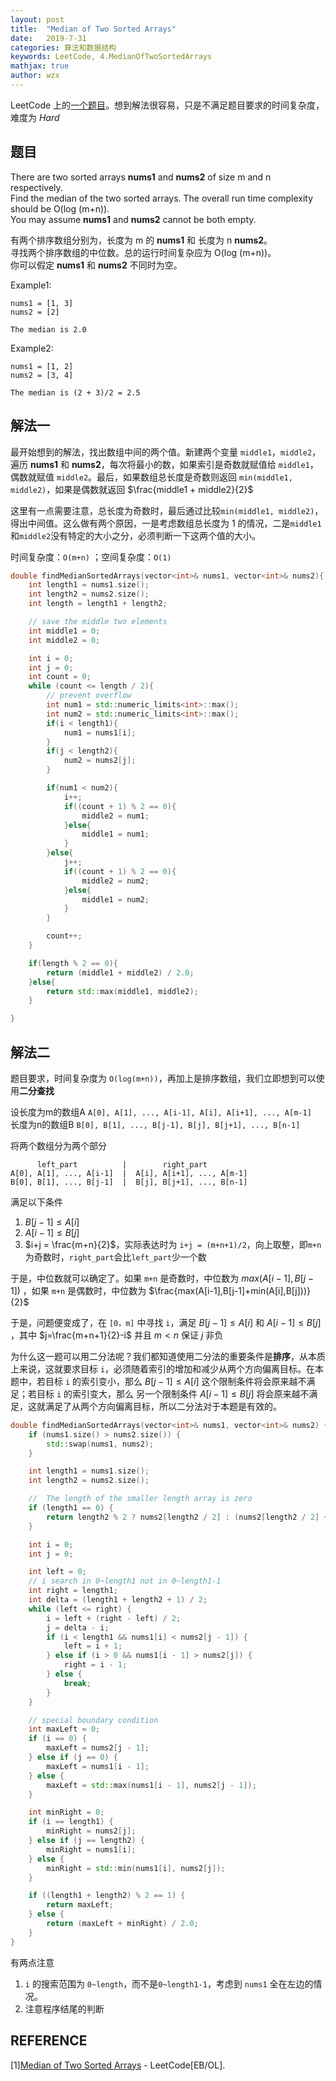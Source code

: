 ```yaml
---
layout: post
title:  "Median of Two Sorted Arrays"
date:   2019-7-31
categories: 算法和数据结构
keywords: LeetCode, 4.MedianOfTwoSortedArrays
mathjax: true
author: wzx
---
```


LeetCode 上的[一个题目](https://leetcode.com/problems/median-of-two-sorted-arrays)。想到解法很容易，只是不满足题目要求的时间复杂度，难度为 *Hard*





## 题目
There are two sorted arrays **nums1** and **nums2** of size m and n respectively.  
Find the median of the two sorted arrays. The overall run time complexity should be O(log (m+n)).  
You may assume **nums1** and **nums2** cannot be both empty.

有两个排序数组分别为，长度为 m 的 **nums1** 和 长度为 n **nums2**。  
寻找两个排序数组的中位数。总的运行时间复杂应为 O(log (m+n))。  
你可以假定 **nums1** 和 **nums2** 不同时为空。

Example1:
```
nums1 = [1, 3]
nums2 = [2]

The median is 2.0
```

Example2:
```
nums1 = [1, 2]
nums2 = [3, 4]

The median is (2 + 3)/2 = 2.5
```

## 解法一
最开始想到的解法，找出数组中间的两个值。新建两个变量 `middle1`，`middle2`，遍历 **nums1** 和 **nums2**，每次将最小的数，如果索引是奇数就赋值给 `middle1`，偶数就赋值 `middle2`。最后，如果数组总长度是奇数则返回 `min(middle1, middle2)`，如果是偶数就返回 $\frac{middle1 + middle2}{2}$

这里有一点需要注意，总长度为奇数时，最后通过比较`min(middle1, middle2)`，得出中间值。这么做有两个原因，一是考虑数组总长度为 1 的情况，二是`middle1`和`middle2`没有特定的大小之分，必须判断一下这两个值的大小。

时间复杂度：`O(m+n)` ；空间复杂度：`O(1)`

```c++
double findMedianSortedArrays(vector<int>& nums1, vector<int>& nums2){
	int length1 = nums1.size();
	int length2 = nums2.size();
	int length = length1 + length2;

	// save the middle two elements
	int middle1 = 0;
	int middle2 = 0;

	int i = 0;
	int j = 0;
	int count = 0;
	while (count <= length / 2){
		// prevent overflow
		int num1 = std::numeric_limits<int>::max();
		int num2 = std::numeric_limits<int>::max();
		if(i < length1){
			num1 = nums1[i];
		}
		if(j < length2){
			num2 = nums2[j];
		}

		if(num1 < num2){
			i++;
			if((count + 1) % 2 == 0){
				middle2 = num1;
			}else{
				middle1 = num1;
			}
		}else{
			j++;
			if((count + 1) % 2 == 0){
				middle2 = num2;
			}else{
				middle1 = num2;
			}
		}

		count++;
	}

	if(length % 2 == 0){
		return (middle1 + middle2) / 2.0;
	}else{
		return std::max(middle1, middle2);
	}

}
```

## 解法二
题目要求，时间复杂度为 `O(log(m+n))`，再加上是排序数组，我们立即想到可以使用**二分查找**

设长度为m的数组A `A[0], A[1], ..., A[i-1], A[i], A[i+1], ..., A[m-1]`  
长度为n的数组B `B[0], B[1], ..., B[j-1], B[j], B[j+1], ..., B[n-1]`

将两个数组分为两个部分

```
      left_part          |        right_part
A[0], A[1], ..., A[i-1]  |  A[i], A[i+1], ..., A[m-1]
B[0], B[1], ..., B[j-1]  |  B[j], B[j+1], ..., B[n-1]
```

满足以下条件  
1. $B[j-1]\le A[i]$
2. $A[i-1]\le B[j]$
3. $i+j = \frac{m+n}{2}$，实际表达时为 `i+j = (m+n+1)/2`，向上取整，即`m+n`为奇数时，`right_part`会比`left_part`少一个数

于是，中位数就可以确定了。如果 `m+n` 是奇数时，中位数为 $max(A[i-1],B[j-1])$ ，如果 `m+n` 是偶数时，中位数为 $\frac{max(A[i-1],B[j-1]+min(A[i],B[j]))}{2}$

于是，问题便变成了，在 `[0，m]` 中寻找 `i`，满足 $B[j-1] \le A[i]$ 和 $A[i-1]\le B[j]$ ，其中 $j=\frac{m+n+1}{2}-i$ 并且 $m<n$ 保证 $j$ 非负

为什么这一题可以用二分法呢？我们都知道使用二分法的重要条件是**排序**，从本质上来说，这就要求目标 `i`，必须随着索引的增加和减少从两个方向偏离目标。在本题中，若目标 `i` 的索引变小，那么 $B[j-1] \le A[i]$ 这个限制条件将会原来越不满足；若目标 `i` 的索引变大，那么 另一个限制条件 $A[i-1]\le B[j]$ 将会原来越不满足，这就满足了从两个方向偏离目标，所以二分法对于本题是有效的。

```c++
double findMedianSortedArrays(vector<int>& nums1, vector<int>& nums2) {
	if (nums1.size() > nums2.size()) {
		std::swap(nums1, nums2);
	}

	int length1 = nums1.size();
	int length2 = nums2.size();

	//  The length of the smaller length array is zero
	if (length1 == 0) {
		return length2 % 2 ? nums2[length2 / 2] : (nums2[length2 / 2] + nums2[length2 / 2 - 1]) / 2.0;
	}

	int i = 0;
	int j = 0;

	int left = 0;
	// i search in 0~length1 not in 0~length1-1
	int right = length1;
	int delta = (length1 + length2 + 1) / 2;
	while (left <= right) {
		i = left + (right - left) / 2;
		j = delta - i;
		if (i < length1 && nums1[i] < nums2[j - 1]) {
			left = i + 1;
		} else if (i > 0 && nums1[i - 1] > nums2[j]) {
			right = i - 1;
		} else {
			break;
		}
	}

	// special boundary condition
	int maxLeft = 0;
	if (i == 0) {
		maxLeft = nums2[j - 1];
	} else if (j == 0) {
		maxLeft = nums1[i - 1];
	} else {
		maxLeft = std::max(nums1[i - 1], nums2[j - 1]);
	}

	int minRight = 0;
	if (i == length1) {
		minRight = nums2[j];
	} else if (j == length2) {
		minRight = nums1[i];
	} else {
		minRight = std::min(nums1[i], nums2[j]);
	}

	if ((length1 + length2) % 2 == 1) {
		return maxLeft;
	} else {
		return (maxLeft + minRight) / 2.0;
	}
}
```

有两点注意
1. `i` 的搜索范围为 `0~length`，而不是`0~length1-1`，考虑到 `nums1` 全在左边的情况。
2. 注意程序结尾的判断

## REFERENCE
[1][Median of Two Sorted Arrays](https://leetcode.com/problems/median-of-two-sorted-arrays/solution/) - LeetCode[EB/OL].

